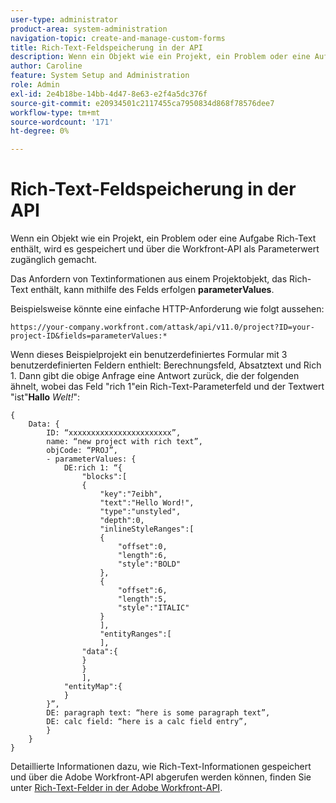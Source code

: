 ```yaml
---
user-type: administrator
product-area: system-administration
navigation-topic: create-and-manage-custom-forms
title: Rich-Text-Feldspeicherung in der API
description: Wenn ein Objekt wie ein Projekt, ein Problem oder eine Aufgabe Rich-Text enthält, wird es gespeichert und über die Workfront-API als Parameterwert zugänglich gemacht.
author: Caroline
feature: System Setup and Administration
role: Admin
exl-id: 2e4b18be-14bb-4d47-8e63-e2f4a5dc376f
source-git-commit: e20934501c2117455ca7950834d868f78576dee7
workflow-type: tm+mt
source-wordcount: '171'
ht-degree: 0%

---
```


# Rich-Text-Feldspeicherung in der API

Wenn ein Objekt wie ein Projekt, ein Problem oder eine Aufgabe Rich-Text enthält, wird es gespeichert und über die Workfront-API als Parameterwert zugänglich gemacht.

Das Anfordern von Textinformationen aus einem Projektobjekt, das Rich-Text enthält, kann mithilfe des Felds erfolgen **parameterValues**.

Beispielsweise könnte eine einfache HTTP-Anforderung wie folgt aussehen:

`https://your-company.workfront.com/attask/api/v11.0/project?ID=your-project-ID&fields=parameterValues:*`

Wenn dieses Beispielprojekt ein benutzerdefiniertes Formular mit 3 benutzerdefinierten Feldern enthielt: Berechnungsfeld, Absatztext und Rich 1. Dann gibt die obige Anfrage eine Antwort zurück, die der folgenden ähnelt, wobei das Feld &quot;rich 1&quot;ein Rich-Text-Parameterfeld und der Textwert &quot;ist&quot;**Hallo** *Welt!*&quot;:

```
{
	Data: {
		ID: “xxxxxxxxxxxxxxxxxxxxxxx”,
		name: “new project with rich text”,
		objCode: “PROJ”,
		- parameterValues: {
			DE:rich 1: “{
				"blocks":[
				{
					"key":"7eibh",
					"text":"Hello Word!",
					"type":"unstyled",
					"depth":0,
					"inlineStyleRanges":[
					{
						"offset":0,
						"length":6,
						"style":"BOLD"
					},
					{
						"offset":6,
						"length":5,
						"style":"ITALIC"
					}
					],
					"entityRanges":[
					],
				"data":{
				}
				}
				],
			"entityMap":{
			}
		}”,
		DE: paragraph text: “here is some paragraph text”,
		DE: calc field: “here is a calc field entry”,
		}
	}
}
```

Detaillierte Informationen dazu, wie Rich-Text-Informationen gespeichert und über die Adobe Workfront-API abgerufen werden können, finden Sie unter [Rich-Text-Felder in der Adobe Workfront-API](../../../wf-api/general/rich-text-field-api.md).
